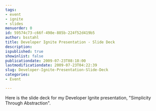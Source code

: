 ```yaml
---
tags:
- event
- ignite
- slides
menuorder: 0
id: 59574c73-c66f-498e-885b-224f52d419b5
author: bsstahl
title: Developer Ignite Presentation - Slide Deck
description: 
ispublished: true
showinlist: false
publicationdate: 2009-07-23T08:18:00
lastmodificationdate: 2009-07-23T04:22:39
slug: Developer-Ignite-Presentation-Slide-Deck
categories:
- Event

---
```


Here is the slide deck for my Developer Ignite presentation, "Simplicity Through Abstraction".



